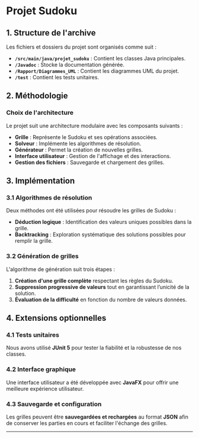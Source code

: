# Projet Sudoku

## 1. Structure de l'archive

Les fichiers et dossiers du projet sont organisés comme suit :

- **`/src/main/java/projet_sudoku`** : Contient les classes Java principales.
- **`/Javadoc`** : Stocke la documentation générée.
- **`/Rapport/Diagrammes_UML`** : Contient les diagrammes UML du projet.
- **`/test`** : Contient les tests unitaires.

## 2. Méthodologie


###  Choix de l'architecture

Le projet suit une architecture modulaire avec les composants suivants :
- **Grille** : Représente le Sudoku et ses opérations associées.
- **Solveur** : Implémente les algorithmes de résolution.
- **Générateur** : Permet la création de nouvelles grilles.
- **Interface utilisateur** : Gestion de l'affichage et des interactions.
- **Gestion des fichiers** : Sauvegarde et chargement des grilles.


## 3. Implémentation

### 3.1 Algorithmes de résolution
Deux méthodes ont été utilisées pour résoudre les grilles de Sudoku :
- **Déduction logique** : Identification des valeurs uniques possibles dans la grille.
- **Backtracking** : Exploration systématique des solutions possibles pour remplir la grille.

### 3.2 Génération de grilles
L'algorithme de génération suit trois étapes :
1. **Création d'une grille complète** respectant les règles du Sudoku.
2. **Suppression progressive de valeurs** tout en garantissant l’unicité de la solution.
3. **Évaluation de la difficulté** en fonction du nombre de valeurs données.

## 4. Extensions optionnelles


### 4.1 Tests unitaires
Nous avons utilisé **JUnit 5** pour tester la fiabilité et la robustesse de nos classes.

### 4.2 Interface graphique
Une interface utilisateur a été développée avec **JavaFX** pour offrir une meilleure expérience utilisateur.

### 4.3 Sauvegarde et configuration
Les grilles peuvent être **sauvegardées et rechargées** au format **JSON** afin de conserver les parties en cours et faciliter l'échange des grilles.

---


